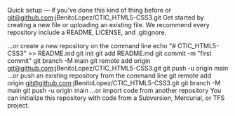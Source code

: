Quick setup — if you’ve done this kind of thing before
or	
git@github.com:jBenitoLopez/CTIC_HTML5-CSS3.git
Get started by creating a new file or uploading an existing file. We recommend every repository include a README, LICENSE, and .gitignore.

…or create a new repository on the command line
echo "# CTIC_HTML5-CSS3" >> README.md
git init
git add README.md
git commit -m "first commit"
git branch -M main
git remote add origin git@github.com:jBenitoLopez/CTIC_HTML5-CSS3.git
git push -u origin main
…or push an existing repository from the command line
git remote add origin git@github.com:jBenitoLopez/CTIC_HTML5-CSS3.git
git branch -M main
git push -u origin main
…or import code from another repository
You can initialize this repository with code from a Subversion, Mercurial, or TFS project.
